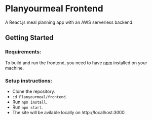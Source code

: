 # Planyourmeal Frontend 


A React.js meal planning app with an AWS serverless backend.


## Getting Started

### Requirements: 

To build and run the frontend, you need to have [npm](https://www.npmjs.com/) installed on your machine.  


### Setup instructions: 


- Clone the repository.  
- `cd Planyourmeal/frontend`.
- Run `npm install`.
- Run `npm start`.
- The site will be avilable locally on http://localhost:3000.



